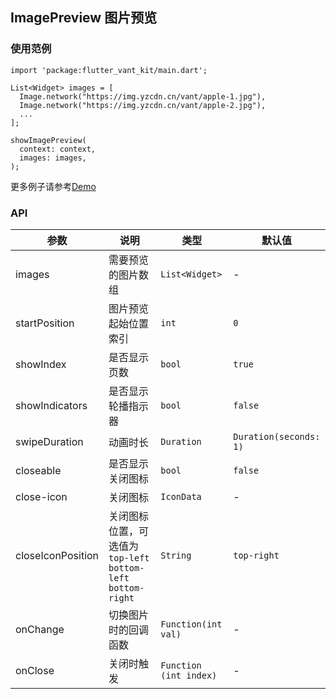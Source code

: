## ImagePreview 图片预览

### 使用范例

```
import 'package:flutter_vant_kit/main.dart';

List<Widget> images = [
  Image.network("https://img.yzcdn.cn/vant/apple-1.jpg"),
  Image.network("https://img.yzcdn.cn/vant/apple-2.jpg"),
  ...
];

showImagePreview(
  context: context,
  images: images,
);
```

更多例子请参考[Demo](https://github.com/benjaken/flutter_vant_kit/blob/master/example/lib/routes/demoImagePreview.dart)

### API

| 参数 | 说明 | 类型 | 默认值 |
| ------------ | ------------ | ------------ | ------------ |
| images | 需要预览的图片数组 | `List<Widget>` | - |
| startPosition | 图片预览起始位置索引 | `int` | `0` |
| showIndex | 是否显示页数 | `bool` | `true` |
| showIndicators | 是否显示轮播指示器 | `bool` | `false` |
| swipeDuration | 动画时长 | `Duration` | `Duration(seconds: 1)` |
| closeable | 是否显示关闭图标	| `bool` | `false` |
| close-icon | 关闭图标| `IconData` | - |
| closeIconPosition | 关闭图标位置，可选值为`top-left` `bottom-left` `bottom-right` | `String` | `top-right`|
| onChange | 切换图片时的回调函数 | `Function(int val)` | - |
| onClose | 关闭时触发 | `Function (int index)` | - |
